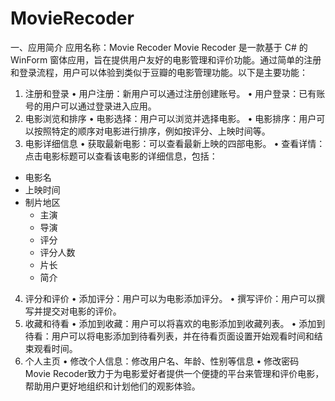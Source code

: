 # MovieRecoder
一、应用简介
应用名称：Movie Recoder
Movie Recoder 是一款基于 C# 的 WinForm 窗体应用，旨在提供用户友好的电影管理和评价功能。通过简单的注册和登录流程，用户可以体验到类似于豆瓣的电影管理功能。以下是主要功能：
1.	注册和登录
•	用户注册：新用户可以通过注册创建账号。
•	用户登录：已有账号的用户可以通过登录进入应用。
2.	电影浏览和排序
•	电影选择：用户可以浏览并选择电影。
•	电影排序：用户可以按照特定的顺序对电影进行排序，例如按评分、上映时间等。
3.	电影详细信息
•	获取最新电影：可以查看最新上映的四部电影。
•	查看详情：点击电影标题可以查看该电影的详细信息，包括：
- 电影名
- 上映时间
- 制片地区
  - 主演
  - 导演
  - 评分
  - 评分人数
  - 片长
  - 简介
4.	评分和评价
•	添加评分：用户可以为电影添加评分。
•	撰写评价：用户可以撰写并提交对电影的评价。
5.	收藏和待看
•	添加到收藏：用户可以将喜欢的电影添加到收藏列表。
•	添加到待看：用户可以将电影添加到待看列表，并在待看页面设置开始观看时间和结束观看时间。
6.	个人主页
•	修改个人信息：修改用户名、年龄、性别等信息
•	修改密码
Movie Recoder致力于为电影爱好者提供一个便捷的平台来管理和评价电影，帮助用户更好地组织和计划他们的观影体验。
